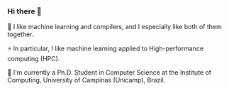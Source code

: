 ### Hi there 👋

🔭 I like machine learning and compilers, and I especially like both of them together.

⚡ In particular, I like machine learning applied to High-performance computing (HPC).

🌱 I'm currently a Ph.D. Student in Computer Science at the Institute of Computing, University of Campinas (Unicamp), Brazil.

<!--
**thaisacs/thaisacs** is a ✨ _special_ ✨ repository because its `README.md` (this file) appears on your GitHub profile.

Here are some ideas to get you started:

- 🔭 I’m currently working on ...
- 🌱 I’m currently learning ...
- 👯 I’m looking to collaborate on ...
- 🤔 I’m looking for help with ...
- 💬 Ask me about ...
- 📫 How to reach me: ...
- 😄 Pronouns: ...
- ⚡ Fun fact: ...
-->
